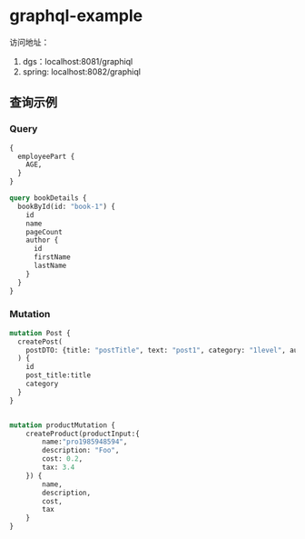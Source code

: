 # graphql-example

访问地址：
1. dgs：localhost:8081/graphiql
2. spring: localhost:8082/graphiql

## 查询示例

### Query

```graphql
{
  employeePart {
    AGE,
  }
}

query bookDetails {
  bookById(id: "book-1") {
    id
    name
    pageCount
    author {
      id
      firstName
      lastName
    }
  }
}
```

### Mutation
```graphql
mutation Post {
  createPost(
    postDTO: {title: "postTitle", text: "post1", category: "1level", authorId: "10001"}
  ) {
    id
    post_title:title
    category
  }
}


mutation productMutation {
    createProduct(productInput:{
        name:"pro1985948594",
        description: "Foo",
        cost: 0.2,
        tax: 3.4
    }) {
        name,
        description,
        cost,
        tax
    }
}
```
